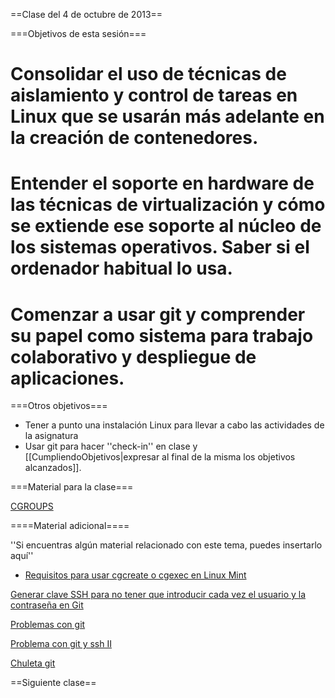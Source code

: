 ==Clase del 4 de octubre de 2013==

===Objetivos de esta sesión===

# Consolidar el uso de técnicas de aislamiento y control de tareas en Linux que se usarán más adelante en la creación de contenedores. 
# Entender el soporte en hardware de las técnicas de virtualización y cómo se extiende ese soporte al núcleo de los sistemas operativos. Saber si el ordenador habitual lo usa.
# Comenzar a usar git y comprender su papel como sistema para trabajo colaborativo y despliegue de aplicaciones.

===Otros objetivos===

* Tener a punto una instalación Linux para llevar a cabo las actividades de la asignatura
* Usar git para hacer ''check-in'' en clase y [[CumpliendoObjetivos|expresar al final de la misma los objetivos alcanzados]].

===Material para la clase===

[CGROUPS](http://jj.github.io/IV/documentos/temas/Intro_concepto_y_soporte_fisico#restriccin_y_medicin_del_uso_de_recursos_)

====Material adicional====

''Si encuentras algún material relacionado con este tema, puedes insertarlo aquí''

* [Requisitos para usar cgcreate o cgexec en Linux Mint](https://github.com/IV-GII/GII-2013/wiki/CgroupLinuxMint)

[ Generar clave SSH para no tener que introducir cada vez el usuario y la contraseña en Git](https://github.com/torresj/IV-GII-13-14/wiki/Generar-clave-SSH-para-no-tener-que-meter-usuario-y-contrase%C3%B1a-cada-vez-en-Git)

[Problemas con git](https://github.com/torresj/IV-GII-13-14/wiki/Problemas-con-Git)

[Problema con git y ssh II ](https://github.com/josemlp91/IV_work/wiki/Problema-ssh-y-git-II )

[ Chuleta git](http://byte.kde.org/~zrusin/git/git-cheat-sheet-large.png)


==Siguiente clase==

